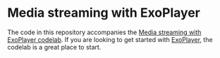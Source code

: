 Media streaming with ExoPlayer
===
The code in this repository accompanies the [Media streaming with ExoPlayer codelab](https://codelabs.developers.google.com/codelabs/exoplayer-intro). If you are looking to get started with [ExoPlayer](https://developer.android.com/guide/topics/media/exoplayer), the codelab is a great place to start.  